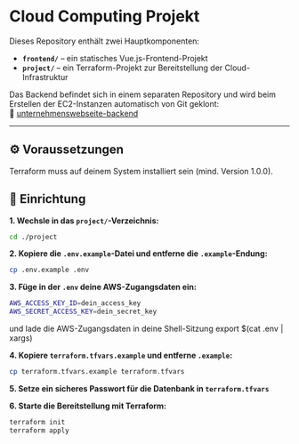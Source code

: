 # Cloud Computing Projekt

Dieses Repository enthält zwei Hauptkomponenten:

- **`frontend/`** – ein statisches Vue.js-Frontend-Projekt  
- **`project/`** – ein Terraform-Projekt zur Bereitstellung der Cloud-Infrastruktur

Das Backend befindet sich in einem separaten Repository und wird beim Erstellen der EC2-Instanzen automatisch von Git geklont:  
🔗 [unternehmenswebseite-backend](https://github.com/BehrensSven/unternehmenswebseite-backend)

---

## ⚙️ Voraussetzungen
Terraform muss auf deinem System installiert sein (mind. Version 1.0.0).


## 🚀 Einrichtung

**1. Wechsle in das `project/`-Verzeichnis:**

```bash
cd ./project
```
**2. Kopiere die `.env.example`-Datei und entferne die  `.example`-Endung:**

```bash
cp .env.example .env
```
**3. Füge in der `.env` deine AWS-Zugangsdaten ein:**

```bash
AWS_ACCESS_KEY_ID=dein_access_key
AWS_SECRET_ACCESS_KEY=dein_secret_key
```
und lade die AWS-Zugangsdaten in deine Shell-Sitzung
export $(cat .env | xargs)

**4. Kopiere `terraform.tfvars.example` und entferne `.example`:**

```bash
cp terraform.tfvars.example terraform.tfvars
```
**5. Setze ein sicheres Passwort für die Datenbank in `terraform.tfvars`**

**6. Starte die Bereitstellung mit Terraform:**

```bash
terraform init
terraform apply
```
